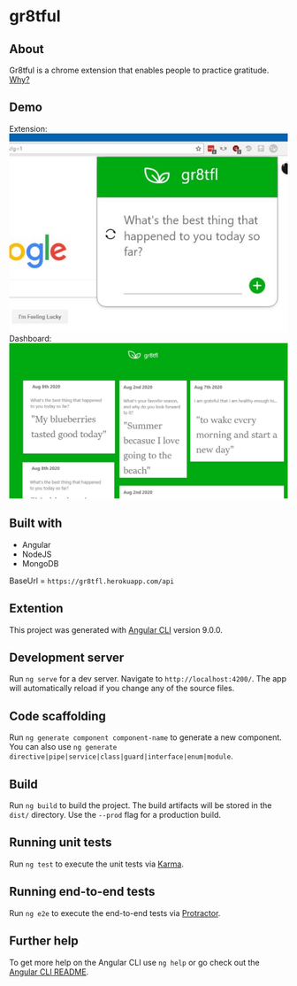 # gr8tful

## About
Gr8tful is a chrome extension that enables people to practice gratitude. [Why?](https://www.health.harvard.edu/newsletter_article/in-praise-of-gratitude)

## Demo
Extension:
![Gr8tful Popup](./popup_1.JPG)
Dashboard:
![Gr8tful Dashboard](./dashboard.JPG)

## Built with
- Angular
- NodeJS
- MongoDB

BaseUrl = `https://gr8tfl.herokuapp.com/api`

## Extention

This project was generated with [Angular CLI](https://github.com/angular/angular-cli) version 9.0.0.

## Development server

Run `ng serve` for a dev server. Navigate to `http://localhost:4200/`. The app will automatically reload if you change any of the source files.

## Code scaffolding

Run `ng generate component component-name` to generate a new component. You can also use `ng generate directive|pipe|service|class|guard|interface|enum|module`.

## Build

Run `ng build` to build the project. The build artifacts will be stored in the `dist/` directory. Use the `--prod` flag for a production build.

## Running unit tests

Run `ng test` to execute the unit tests via [Karma](https://karma-runner.github.io).

## Running end-to-end tests

Run `ng e2e` to execute the end-to-end tests via [Protractor](http://www.protractortest.org/).

## Further help

To get more help on the Angular CLI use `ng help` or go check out the [Angular CLI README](https://github.com/angular/angular-cli/blob/master/README.md).
